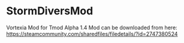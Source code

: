 # StormDiversMod
Vortexia Mod for Tmod Alpha 1.4
Mod can be downloaded from here:
https://steamcommunity.com/sharedfiles/filedetails/?id=2747380524
